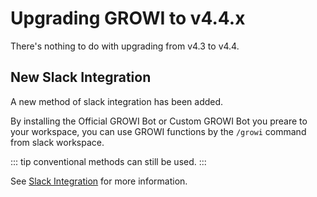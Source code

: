 # Upgrading GROWI to v4.4.x

There's nothing to do with upgrading from v4.3 to v4.4.

## New Slack Integration

A new method of slack integration has been added.

By installing the Official GROWI Bot or Custom GROWI Bot you preare to your workspace, you can use GROWI functions by the `/growi` command from slack workspace.

::: tip
conventional methods can still be used.
:::

See [Slack Integration](../management-cookbook/slack-integration/) for more information.
